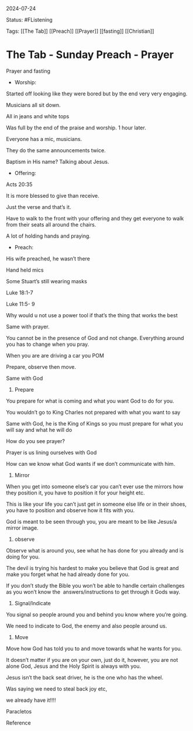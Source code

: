 2024-07-24

Status: #FListening 

Tags: [[The Tab]] [[Preach]] [[Prayer]] [[fasting]] [[Christian]]

# The Tab - Sunday Preach - Prayer
Prayer and fasting


- Worship:

Started off looking like they were bored but by the end very very engaging.

Musicians all sit down.

All in jeans and white tops

Was full by the end of the praise and worship. 1 hour later.

Everyone has a mic, musicians.

  

They do the same announcements twice. 

  

Baptism in His name? Talking about Jesus.

  

- Offering:

Acts 20:35

It is more blessed to give than receive.

  

Just the verse and that’s it.

Have to walk to the front with your offering and they get everyone to walk from their seats all around the chairs.

  

A lot of holding hands and praying.

  

- Preach:

His wife preached, he wasn’t there

Hand held mics

Some Stuart’s still wearing masks

  

Luke 18:1-7

Luke 11:5- 9

Why would u not use a power tool if that’s the thing that works the best

Same with prayer.

You cannot be in the presence of God and not change. Everything around you has to change when you pray.

  

When you are are driving a car you POM

Prepare, observe then move.

Same with God

  

1. Prepare

You prepare for what is coming and what you want God to do for you.

  

You wouldn’t go to King Charles not prepared with what you want to say 

Same with God, he is the King of Kings so you must prepare for what you will say and what he will do

  

How do you see prayer?

Prayer is us lining ourselves with God

How can we know what God wants if we don’t communicate with him.

  

1. Mirror

When you get into someone else’s car you can’t ever use the mirrors how they position it, you have to position it for your height etc.

This is like your life you can’t just get in someone else life or in their shoes, you have to position and observe how it fits with you.

  

God is meant to be seen through you, you are meant to be like Jesus/a mirror image.

  

1. observe

Observe what is around you, see what he has done for you already and is doing for you.

The devil is trying his hardest to make you believe that God is great and make you forget what he had already done for you.

  

If you don’t study the Bible you won’t be able to handle certain challenges as you won’t know the  answers/instructions to get through it Gods way.

  

1. Signal/Indicate

You signal so people around you and behind you know where you’re going.

We need to indicate to God, the enemy and also people around us.

  

  

1. Move

Move how God has told you to and move towards what he wants for you.

It doesn’t matter if you are on your own, just do it, however, you are not alone God, Jesus and the Holy Spirit is always with you.

  

Jesus isn’t the back seat driver, he is the one who has the wheel.

  

Was saying we need to steal back joy etc,

we already have it!!!!

  

Paracletos

Reference